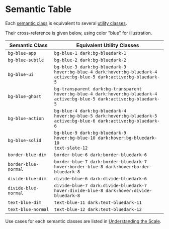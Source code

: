 # Semantic Table

Each [semantic class](/v1/guide/semantic-first) is equivalent to several [utility classes](/v1/guide/utility-first).

Their cross-reference is given below, using color "blue" for illustration.

| Semantic Class       | Equivalent Utility Classes                                                                                                             |
| -------------------- | -------------------------------------------------------------------------------------------------------------------------------------- |
| `bg-blue-app`        | `bg-blue-1 dark:bg-bluedark-1`                                                                                                         |
| `bg-blue-subtle`     | `bg-blue-2 dark:bg-bluedark-2`                                                                                                         |
| `bg-blue-ui`         | `bg-blue-3 dark:bg-bluedark-3`<br />`hover:bg-blue-4 dark:hover:bg-bluedark-4`<br />`active:bg-blue-5 dark:active:bg-bluedark-5`       |
| `bg-blue-ghost`      | `bg-transparent dark:bg-transparent`<br />`hover:bg-blue-4 dark:hover:bg-bluedark-4`<br />`active:bg-blue-5 dark:active:bg-bluedark-5` |
| `bg-blue-action`     | `bg-blue-4 dark:bg-bluedark-4`<br />`hover:bg-blue-5 dark:hover:bg-bluedark-5`<br />`active:bg-blue-6 dark:active:bg-bluedark-6`       |
| `bg-blue-solid`      | `bg-blue-9 dark:bg-bluedark-9`<br />`hover:bg-blue-10 dark:hover:bg-bluedark-10`<br />`text-slate-12`                                  |
| `border-blue-dim`    | `border-blue-6 dark:border-bluedark-6`                                                                                                 |
| `border-blue-normal` | `border-blue-7 dark:border-bluedark-7`<br />`hover:border-blue-8 dark:hover:border-bluedark-8`                                         |
| `divide-blue-dim`    | `divide-blue-6 dark:divide-bluedark-6`                                                                                                 |
| `divide-blue-normal` | `divide-blue-7 dark:divide-bluedark-7`<br />`hover:divide-blue-8 dark:hover:divide-bluedark-8`                                         |
| `text-blue-dim`      | `text-blue-11 dark:text-bluedark-11`                                                                                                   |
| `text-blue-normal`   | `text-blue-12 dark:text-bluedark-12`                                                                                                   |

Use cases for each semantic classes are listed in [Understanding the Scale](https://www.radix-ui.com/docs/colors/palette-composition/understanding-the-scale).
